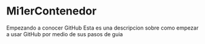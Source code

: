 # Mi1erContenedor
Empezando a conocer GitHub
Esta es una descripcion sobre como empezar a usar GitHub por medio de sus pasos de guia
